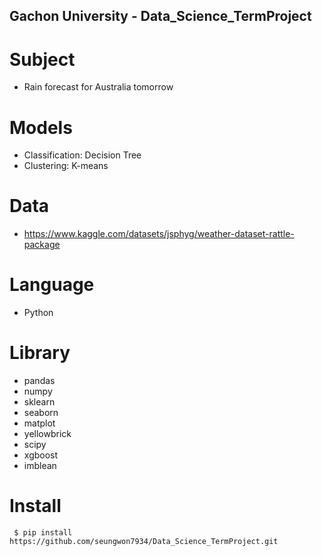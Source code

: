 ## Gachon University - Data_Science_TermProject

# Subject
- Rain forecast for Australia tomorrow

# Models
- Classification: Decision Tree
- Clustering: K-means


# Data
- https://www.kaggle.com/datasets/jsphyg/weather-dataset-rattle-package

# Language
- Python

# Library
- pandas
- numpy
- sklearn
- seaborn
- matplot
- yellowbrick
- scipy
- xgboost
- imblean

# Install
```
 $ pip install https://github.com/seungwon7934/Data_Science_TermProject.git
 ```
